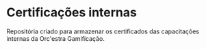 # Certificações internas

Repositória criado para armazenar os certificados das capacitações internas da Orc'estra Gamificação.